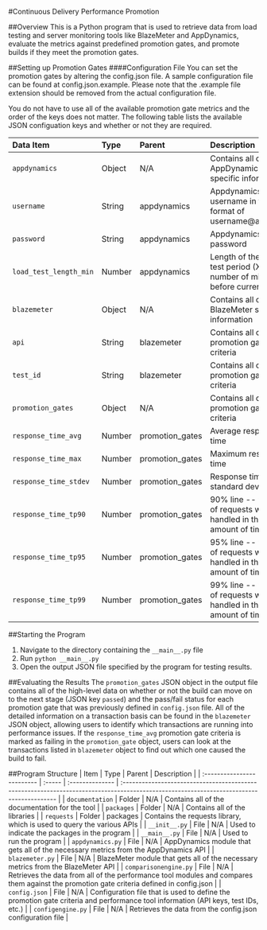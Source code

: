 #Continuous Delivery Performance Promotion

##Overview
This is a Python program that is used to retrieve data from load testing and server monitoring tools like BlazeMeter and AppDynamics, evaluate the metrics against predefined promotion gates, and promote builds if they meet the promotion gates.

##Setting up Promotion Gates
####Configuration File
You can set the promotion gates by altering the config.json file. A sample configuration file can be found at config.json.example. Please note that the .example file extension should be removed from the actual configuration file.

You do not have to use all of the available promotion gate metrics and the order of the keys does not matter. The following table lists the available JSON configuation keys and whether or not they are required.

| Data Item                | Type   | Parent          | Description                                                              | Required |
| :----------------------- | :----- | :-------------- | :----------------------------------------------------------------------- | :------: |
| ``appdynamics``          | Object | N/A             | Contains all of the AppDynamics specific information                     | Yes      |
| ``username``             | String | appdynamics     | Appdynamics username in the format of username@account                   | Yes      |
| ``password``             | String | appdynamics     | Appdynamics password                                                     | Yes      |
| ``load_test_length_min`` | Number | appdynamics     | Length of the load test period (X number of minutes before current time) | Yes      |
| ``blazemeter``           | Object | N/A             | Contains all of the BlazeMeter specific information                      | Yes      |
| ``api``                  | String | blazemeter      | Contains all of the promotion gate criteria                              | Yes      |
| ``test_id``              | String | blazemeter      | Contains all of the promotion gate criteria                              | Yes      |
| ``promotion_gates``      | Object | N/A             | Contains all of the promotion gate criteria                              | Yes      |
| ``response_time_avg``    | Number | promotion_gates | Average response time                                                    | No       |
| ``response_time_max``    | Number | promotion_gates | Maximum response time                                                    | No       |
| ``response_time_stdev``  | Number | promotion_gates | Response time standard deviation                                         | No       |
| ``response_time_tp90``   | Number | promotion_gates | 90% line -- 90% of requests were handled in this amount of time          | No       |
| ``response_time_tp95``   | Number | promotion_gates | 95% line -- 95% of requests were handled in this amount of time          | No       |
| ``response_time_tp99``   | Number | promotion_gates | 99% line -- 99% of requests were handled in this amount of time          | No       |

##Starting the Program
1. Navigate to the directory containing the ``__main__.py`` file
2. Run ``python __main__.py``
3. Open the output JSON file specified by the program for testing results.

##Evaluating the Results
The ``promotion_gates`` JSON object in the output file contains all of the high-level data on whether or not the build can move on to the next stage (JSON key ``passed``) and the pass/fail status for each promotion gate that was previously defined in ``config.json`` file. All of the detailed information on a transaction basis can be found in the ``blazemeter`` JSON object, allowing users to identify which transactions are running into performance issues. If the ``response_time_avg`` promotion gate criteria is marked as failing in the ``promotion_gate`` object, users can look at the transactions listed in ``blazemeter`` object to find out which one caused the build to fail.

##Program Structure
| Item                       | Type   | Parent          | Description                                                                                                                              |
| :------------------------- | :----- | :-------------- | :--------------------------------------------------------------------------------------------------------------------------------------- |
| ``documentation``          | Folder | N/A             | Contains all of the documentation for the tool                                                                                           |
| ``packages``               | Folder | N/A             | Contains all of the libraries                                                                                                            |
| ``requests``               | Folder | packages        | Contains the requests library, which is used to query the various APIs                                                                   |
| ``__init__.py``            | File   | N/A             | Used to indicate the packages in the program                                                                                             |
| ``__main__.py``            | File   | N/A             | Used to run the program                                                                                                                  |
| ``appdynamics.py``         | File   | N/A             | AppDynamics module that gets all of the necessary metrics from the AppDynamics API                                                       |
| ``blazemeter.py``          | File   | N/A             | BlazeMeter module that gets all of the necessary metrics from the BlazeMeter API                                                         |
| ``comparisonengine.py``    | File   | N/A             | Retrieves the data from all of the performance tool modules and compares them against the promotion gate criteria defined in config.json |
| ``config.json``            | File   | N/A             | Configuration file that is used to define the promotion gate criteria and performance tool information (API keys, test IDs, etc.)        |
| ``configengine.py``        | File   | N/A             | Retrieves the data from the config.json configuration file                                                                               |
